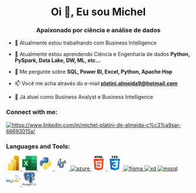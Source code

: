 <h1 align="center">Oi 👋, Eu sou Michel</h1>
<h3 align="center">Apaixonado por ciência e análise de dados</h3>

- 🔭 Atualmente estou trabalhando com Business Intelligence  

- 🌱 Atualmente estou aprendendo Ciência e Engenharia de dados **Python, PySpark, Data Lake, DW, ML, etc...**

- 💬 Me pergunte sobre **SQL, Power BI, Excel, Python, Apache Hop**

- 📫 Você me acha através do e-mail **platini.almeida9@hotmail.com**

- 📄 Já atuei como Business Analyst e Business Intelligence  

<h3 align="left">Connect with me:</h3>
<p align="left">
<a href="https://www.linkedin.com/in/michel-platini-de-almeida-c%c3%a9sar-66693015a/" title="Meu Linkedin :)" target="_blank"  onclick="window.open(this.href,'_blank');return false;"><img align="center" src="https://raw.githubusercontent.com/rahuldkjain/github-profile-readme-generator/master/src/images/icons/Social/linked-in-alt.svg" alt="https://www.linkedin.com/in/michel-platini-de-almeida-c%c3%a9sar-66693015a/" height="30" width="40" /></a>
</p>

<h3 align="left">Languages and Tools:</h3>
<p align="left"> <a href="https://github.com/" target="_blank" rel="noreferrer" title = "Power BI"> <img src="https://github.com/MichelCesar/MichelCesar/blob/main/power_bi_logo.png" alt="excel" width="40" height="40"/> </a> <a href="https://github.com/" target="_blank" rel="noreferrer" title = "Excel"> <img src="https://github.com/MichelCesar/MichelCesar/blob/main/excel_logo.png" alt="excel" width="40" height="40"/> </a> <a href="https://www.python.org" target="_blank" rel="noreferrer" title = "Python"> <img src="https://raw.githubusercontent.com/devicons/devicon/master/icons/python/python-original.svg" alt="python" width="40" height="40"/> </a> <a href="https://github.com/" target="_blank" rel="noreferrer" title="Apache Hop"> <img src="https://github.com/MichelCesar/MichelCesar/blob/main/hop_logo.png" alt="hop" width="40" height="40"/> </a>  <a href="https://azure.microsoft.com/en-in/" target="_blank" rel="noreferrer" title = "Azure"> <img src="https://www.vectorlogo.zone/logos/microsoft_azure/microsoft_azure-icon.svg" alt="azure" width="40" height="40"/> </a> <a href="https://www.w3.org/html/" target="_blank" rel="noreferrer" title = "HTML"> <img src="https://raw.githubusercontent.com/devicons/devicon/master/icons/html5/html5-original-wordmark.svg" alt="html5" width="40" height="40"/> </a><a href="https://www.w3schools.com/css/" target="_blank" rel="noreferrer" title = "CSS"> <img src="https://raw.githubusercontent.com/devicons/devicon/master/icons/css3/css3-original-wordmark.svg" alt="css3" width="40" height="40"/> </a> <a href="https://www.figma.com/" target="_blank" rel="noreferrer" title = "Figma"> <img src="https://www.vectorlogo.zone/logos/figma/figma-icon.svg" alt="figma" width="40" height="40"/> </a> <a href="https://www.adobe.com/products/xd.html" target="_blank" rel="noreferrer" title = "Adobe XD"> <img src="https://cdn.worldvectorlogo.com/logos/adobe-xd.svg" alt="xd" width="40" height="40"/> </a> <a href="https://www.microsoft.com/en-us/sql-server" target="_blank" rel="noreferrer" title = "SQL Server"> <img src="https://www.svgrepo.com/show/303229/microsoft-sql-server-logo.svg" alt="mssql" width="40" height="40"/> </a> <a href="https://www.mysql.com/" target="_blank" rel="noreferrer" title = "MYSQL"> <img src="https://raw.githubusercontent.com/devicons/devicon/master/icons/mysql/mysql-original-wordmark.svg" alt="mysql" width="40" height="40"/> </a> <a href="https://www.postgresql.org" target="_blank" rel="noreferrer" title = "Postgre"> <img src="https://raw.githubusercontent.com/devicons/devicon/master/icons/postgresql/postgresql-original-wordmark.svg" alt="postgresql" width="40" height="40"/> </a> </p>


<!--
**MichelCesar/MichelCesar** is a ✨ _special_ ✨ repository because its `README.md` (this file) appears on your GitHub profile.

Here are some ideas to get you started:

- 🔭 I’m currently working on ...
- 🌱 I’m currently learning ...
- 👯 I’m looking to collaborate on ...
- 🤔 I’m looking for help with ...
- 💬 Ask me about ...
- 📫 How to reach me: ...
- 😄 Pronouns: ...
- ⚡ Fun fact: ...
-->

